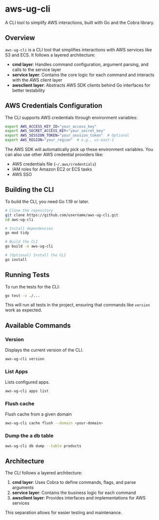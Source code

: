 # aws-ug-cli

A CLI tool to simplify AWS interactions, built with Go and the Cobra library.

## Overview

`aws-ug-cli` is a CLI tool that simplifies interactions with AWS services like S3 and ECS. It follows a layered architecture:

- **cmd layer**: Handles command configuration, argument parsing, and calls to the service layer
- **service layer**: Contains the core logic for each command and interacts with the AWS client layer
- **awsclient layer**: Abstracts AWS SDK clients behind Go interfaces for better testability

## AWS Credentials Configuration

The CLI supports AWS credentials through environment variables:

```bash
export AWS_ACCESS_KEY_ID="your_access_key"
export AWS_SECRET_ACCESS_KEY="your_secret_key"
export AWS_SESSION_TOKEN="your_session_token"  # Optional
export AWS_REGION="your_region"  # e.g., us-east-1
```

The AWS SDK will automatically pick up these environment variables. You can also use other AWS credential providers like:
- AWS credentials file (`~/.aws/credentials`)
- IAM roles for Amazon EC2 or ECS tasks
- AWS SSO

## Building the CLI

To build the CLI, you need Go 1.19 or later.

```bash
# Clone the repository
git clone https://github.com/username/aws-ug-cli.git
cd aws-ug-cli

# Install dependencies
go mod tidy

# Build the CLI
go build -o aws-ug-cli

# (Optional) Install the CLI
go install
```

## Running Tests

To run the tests for the CLI:

```bash
go test -v ./...
```

This will run all tests in the project, ensuring that commands like `version` work as expected.

## Available Commands

### Version

Displays the current version of the CLI.

```bash
aws-ug-cli version
```

### List Apps

Lists configured apps.

```bash
aws-ug-cli apps list
```

### Flush cache

Flush cache from a given domain

```bash
aws-ug-cli cache flush --domain <your-domain>
```

### Dump the a db table

```bash
aws-ug-cli db dump --table products
```

## Architecture

The CLI follows a layered architecture:

1. **cmd layer**: Uses Cobra to define commands, flags, and parse arguments
2. **service layer**: Contains the business logic for each command
3. **awsclient layer**: Provides interfaces and implementations for AWS services

This separation allows for easier testing and maintenance.
